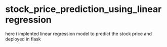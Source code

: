 # stock_price_prediction_using_linearregression
here i implented linear regression model to predict the stock price and deployed in flask

